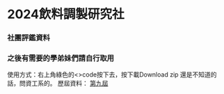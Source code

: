 # 2024飲料調製研究社
### 社團評鑑資料
### 之後有需要的學弟妹們請自行取用
使用方式：右上角綠色的<>code按下去，按下載Download zip
還是不知道的話，問資工系的。
歷屆資料：
[第九屆](https://drive.google.com/drive/folders/1VtByLFSuexTGdq8u9uwyggTAn2C2AeQT?usp=sharing)

